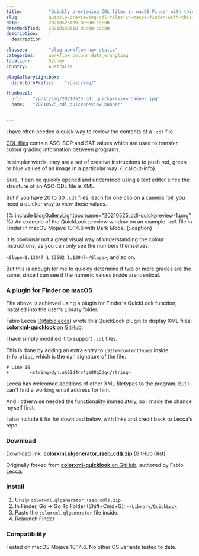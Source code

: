 ```yaml
---
title:          "Quickly previewing CDL files in macOS Finder with this QuickLook plugin"
slug:           quickly-previewing-cdl-files-in-macos-finder-with-this-quicklook-plugin
date:           20210525T09:00:00+10:00
dateModified:   20210530T18:00:00+10:00
description:    |
  description

classes:        "blog-workflow nav-static"
categories:     workflow colour data_wrangling
location:       Sydney
country:        Australia

blogGalleryLightbox:
  directoryPrefix:    "/post/img/"

thumbnail:
  url:    "/post/img/20210525_cdl_quickpreview_banner.jpg"
  name:   "20210525_cdl_quickpreview_banner"


---
```


I have often needed a quick way to review the contents of a `.cdl` file.

[CDL files](https://en.wikipedia.org/wiki/ASC_CDL) contain ASC-SOP and SAT values which are used to transfer colour grading information between programs.
<br><br>
In simpler words, they are a set of creative instructions to push red, green or blue values of an image in a particular way.
{:.callout-info}

Sure, it can be quickly opened and understood using a text editor since the structure of an ASC-CDL file is XML.

But if you have 20 to 30 `.cdl` files, each for one clip on a camera roll, you need a quicker way to view those values.

{% include blogGalleryLightbox name="20210525_cdl-quickpreview-1.png" %}
An example of the QuickLook preview window on an example `.cdl` file in Finder in macOS Mojave 10.14.6 with Dark Mode.
{:.caption}

It is obviously not a great visual way of understanding the colour instructions, as you can only see the numbers themselves:

`<Slope>1.13947 1.13502 1.13947</Slope>`, and so on.

But this is enough for me to quickly determine if two or more grades are the same, since I can see if the numeric values inside are identical.


### A plugin for Finder on macOS

The above is achieved using a plugin for Finder's QuickLook function, installed into the user's Library folder.

Fabio Lecca ([@fabiolecca](https://github.com/fabiolecca)) wrote this QuickLook plugin to display XML files: [**colorxml-quicklook** on GitHub](https://github.com/fabiolecca/colorxml-quicklook).

I have simply modified it to support `.cdl` files.

This is done by adding an extra entry to `LSItemContentTypes` inside `Info.plist`, which is the dyn signature of the file:
```
# Line 16
+        <string>dyn.ah62d4rv4ge80g3dq</string>
```

Lecca has welcomed additions of other XML filetypes to the program, but I can't find a working email address for him.

And I otherwise needed the functionality immediately, so I made the change myself first.

I also include it for for download below, with links and credit back to Lecca's repo.

### Download

Download link: [**colorxml.qlgenerator_(seb_cdl).zip**](https://gist.github.com/seb26/72c19a9b0a54bf2d09120f91b0221e29/raw/e93073749458adafc7307beb95f3231c4b6ccd45/colorxml.qlgenerator_(seb_cdl).zip) (GitHub Gist)

Originally forked from [**colorxml-quicklook** on GitHub](https://github.com/fabiolecca/colorxml-quicklook), authored by Fabio Lecca.

### Install

1. Unzip `colorxml.qlgenerator_(seb_cdl).zip`
2. In Finder, Go -> Go To Folder (Shift+Cmd+G): `~/Library/QuickLook`
3. Paste the `colorxml.qlgenerator` file inside.
4. Relaunch Finder

### Compatibility

Tested on macOS Mojave 10.14.6. No other OS variants tested to date.

